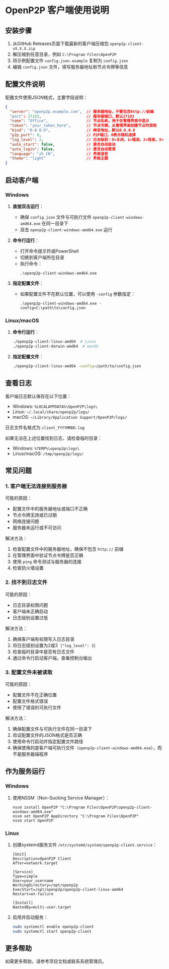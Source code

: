 # OpenP2P 客户端使用说明

## 安装步骤

1. 从GitHub Releases页面下载最新的客户端压缩包 `openp2p-client-vX.X.X.zip`
2. 解压缩到任意目录，例如 `C:\Program Files\OpenP2P`
3. 将示例配置文件 `config.json.example` 复制为 `config.json`
4. 编辑 `config.json` 文件，填写服务器地址和节点令牌等信息

## 配置文件说明

配置文件使用JSON格式，主要字段说明：

```json
{
  "server": "openp2p.example.com",  // 服务器地址，不要包含http://前缀
  "port": 27183,                    // 服务器端口，默认27183
  "name": "Office",                 // 节点名称，用于在管理界面中显示
  "token": "your_token_here",       // 节点令牌，从管理界面创建节点时获取
  "bind": "0.0.0.0",                // 绑定地址，默认0.0.0.0
  "p2p_port": 0,                    // P2P端口，0表示随机选择
  "log_level": 2,                   // 日志级别：0=关闭，1=错误，2=信息，3=调试
  "auto_start": false,              // 是否自动启动
  "auto_login": false,              // 是否自动登录
  "language": "zh_CN",              // 界面语言
  "theme": "light"                  // 界面主题
}
```

## 启动客户端

### Windows

1. **直接双击运行**：
   - 确保 `config.json` 文件与可执行文件 `openp2p-client-windows-amd64.exe` 在同一目录下
   - 双击 `openp2p-client-windows-amd64.exe` 运行

2. **命令行运行**：
   - 打开命令提示符或PowerShell
   - 切换到客户端所在目录
   - 执行命令：
     ```
     .\openp2p-client-windows-amd64.exe
     ```

3. **指定配置文件**：
   - 如果配置文件不在默认位置，可以使用 `-config` 参数指定：
     ```
     .\openp2p-client-windows-amd64.exe -config=C:\path\to\config.json
     ```

### Linux/macOS

1. **命令行运行**：
   ```bash
   ./openp2p-client-linux-amd64  # Linux
   ./openp2p-client-darwin-amd64  # macOS
   ```

2. **指定配置文件**：
   ```bash
   ./openp2p-client-linux-amd64 -config=/path/to/config.json
   ```

## 查看日志

客户端日志默认保存在以下位置：

- Windows: `%LOCALAPPDATA%\OpenP2P\logs\`
- Linux: `~/.local/share/openp2p/logs/`
- macOS: `~/Library/Application Support/OpenP2P/logs/`

日志文件名格式为 `client_YYYYMMDD.log`

如果无法在上述位置找到日志，请检查临时目录：

- Windows: `%TEMP%\openp2p\logs\`
- Linux/macOS: `/tmp/openp2p/logs/`

## 常见问题

### 1. 客户端无法连接到服务器

可能的原因：
- 配置文件中的服务器地址或端口不正确
- 节点令牌无效或已过期
- 网络连接问题
- 服务器未运行或不可访问

解决方法：
1. 检查配置文件中的服务器地址，确保不包含 `http://` 前缀
2. 在管理界面中验证节点令牌是否正确
3. 使用 `ping` 命令测试与服务器的连接
4. 检查防火墙设置

### 2. 找不到日志文件

可能的原因：
- 日志目录权限问题
- 客户端未正确启动
- 日志级别设置过低

解决方法：
1. 确保客户端有权限写入日志目录
2. 将日志级别设置为2或3（`"log_level": 3`）
3. 检查临时目录中是否有日志文件
4. 通过命令行启动客户端，查看控制台输出

### 3. 配置文件未被读取

可能的原因：
- 配置文件不在正确位置
- 配置文件格式错误
- 使用了错误的可执行文件

解决方法：
1. 确保配置文件与可执行文件在同一目录下
2. 验证配置文件的JSON格式是否正确
3. 使用命令行启动并指定配置文件路径
4. 确保使用的是客户端可执行文件（`openp2p-client-windows-amd64.exe`），而不是服务器端程序

## 作为服务运行

### Windows

1. 使用NSSM（Non-Sucking Service Manager）：
   ```
   nssm install OpenP2P "C:\Program Files\OpenP2P\openp2p-client-windows-amd64.exe"
   nssm set OpenP2P AppDirectory "C:\Program Files\OpenP2P"
   nssm start OpenP2P
   ```

### Linux

1. 创建systemd服务文件 `/etc/systemd/system/openp2p-client.service`：
   ```
   [Unit]
   Description=OpenP2P Client
   After=network.target

   [Service]
   Type=simple
   User=your_username
   WorkingDirectory=/opt/openp2p
   ExecStart=/opt/openp2p/openp2p-client-linux-amd64
   Restart=on-failure

   [Install]
   WantedBy=multi-user.target
   ```

2. 启用并启动服务：
   ```bash
   sudo systemctl enable openp2p-client
   sudo systemctl start openp2p-client
   ```

## 更多帮助

如需更多帮助，请参考项目文档或联系系统管理员。 